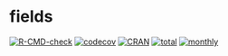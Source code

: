 # fields

<!-- badges: start -->

[![R-CMD-check](https://github.com/rpkgs/fields/workflows/R-CMD-check/badge.svg)](https://github.com/rpkgs/fields/actions)
[![codecov](https://codecov.io/gh/rpkgs/fields/branch/master/graph/badge.svg)](https://app.codecov.io/gh/rpkgs/fields)
[![CRAN](http://www.r-pkg.org/badges/version/fields)](https://cran.r-project.org/package=fields)
[![total](http://cranlogs.r-pkg.org/badges/grand-total/fields)](https://cran.r-project.org/package=fields)
[![monthly](http://cranlogs.r-pkg.org/badges/fields)](https://cran.r-project.org/package=fields)
<!-- badges: end -->

